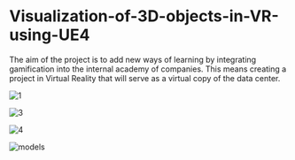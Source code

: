 # Visualization-of-3D-objects-in-VR-using-UE4
The aim of the project is to add new ways of learning by integrating gamification into the internal academy of companies. This means creating a project in Virtual Reality that will serve as a virtual copy of the data center.

![1](https://user-images.githubusercontent.com/47459754/196047513-cde36d3a-a7ab-496d-aaba-fcbb0debc8df.jpg)

![3](https://user-images.githubusercontent.com/47459754/196047570-8a196b46-9af3-4a64-a888-7e97594dc51e.png)

![4](https://user-images.githubusercontent.com/47459754/196047584-c690562d-22d3-4015-b997-6448bfa777fd.jpg)

![models](https://user-images.githubusercontent.com/47459754/196047594-a9a9a3c0-4803-4b4c-b82f-e43e619551d2.png)
